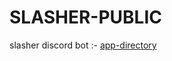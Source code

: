 # SLASHER-PUBLIC
slasher discord bot :- [app-directory](https://discord.com/application-directory/1260853952593924147)

